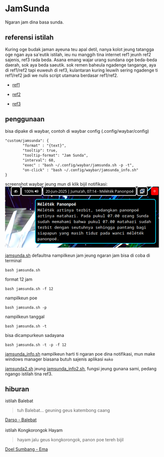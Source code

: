 # JamSunda

Ngaran jam dina basa sunda.

## referensi istilah

Kuring oge budak jaman ayeuna teu apal detil, nanya kolot jeung tatangga oge ngan aya sa'eutik istilah, ieu nu manggih tina internet ref1 jeunh ref2 sajenis, ref3 rada beda. Asana emang wajar urang sundana oge beda-beda daerah, sok aya beda saeutik. sok remen baheula ngadenge tangange, aya di ref1/ref2 tapi euweuh di ref3, kulantaran kuring leuwih sering ngadenge ti ref1/ref2 jadi we nulis script utamana berdasar ref1/ref2. <br/>

- [ref1](https://www.facebook.com/aksarasastradanbudayasunda/posts/waktu-menurut-ki-sundawaktu-dalam-bahasa-sunda-disebut-dengan-kata-wanci-dan-man/303297150182867/)  

- [ref2](https://www.goodnewsfromindonesia.id/2020/06/12/tak-pakai-angka-ini-cara-orang-sunda-menyebut-waktu-sehari-semalam)  

- [ref3](https://www.sukabumiupdate.com/life/126191/24-istilah-waktu-dalam-bahasa-sunda-wanci-sariak-layung)

## penggunaan

bisa dipake di waybar, contoh di waybar config (.config/waybar/config)

```
"custom/jamsunda": {
        "format" : "{text}",
        "tooltip": true,
        "tooltip-format": "Jam Sunda",
        "interval": 60,
        "exec" : "bash ~/.config/waybar/jamsunda.sh -p -t",
        "on-click" : "bash ~/.config/waybar/jamsunda_info.sh"
}
```

screenshot waybar jeung mun di klik bijil notifikasi:<br/>
![](/Screenshot1.png)

[jamsunda.sh](/jamsunda.sh) defaultna nampilkeun jam jeung ngaran jam bisa di coba di terminal 

```
bash jamsunda.sh
```

format 12 jam

```
bash jamsunda.sh -f 12
```

nampilkeun poe

```
bash jamsunda.sh -p
```

nampilkeun tanggal

```
bash jamsunda.sh -t
```

bisa dicampurkeun sadayana

```
bash jamsunda.sh -t -p -f 12
```

[jamsunda_info.sh](/jamsunda_info.sh) nampilkeun harti ti ngaran poe dina notifikasi, mun make windows manager biasana butuh sajenis aplikasi `mako`<br/>

[jamsunda2.sh](/jamsunda2.sh) jeung [jamsunda_info2.sh](/jamsunda_info2.sh), fungsi jeung gunana sami, pedang ngango istilah tina ref3.

## hiburan

istilah Balebat

> tuh Balebat... geuning geus katembong caang

[Darso - Balebat](https://www.youtube.com/watch?v=F9mksOPjYB4)<br/><br/>
istilah Kongkorongok Hayam

> hayam jalu geus kongkorongok, panon poe tereh bijil

[Doel Sumbang - Ema](https://www.youtube.com/watch?v=GHqfS_4RGyg)
